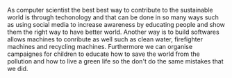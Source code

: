 As computer scientist the best best way to contribute to the sustainable world is through techonology and that can be done in so many ways such as using social media to increase awareness by educating people and show them the right way to have better world. Another way is to build softwares allows machines to conribute as well such as clean water,  firefighter machines  and recycling machines. Furthermore we can organise campaignes  for children to educate how to save the world from the pollution and how to live a green life so the don't do the same mistakes that we did. 